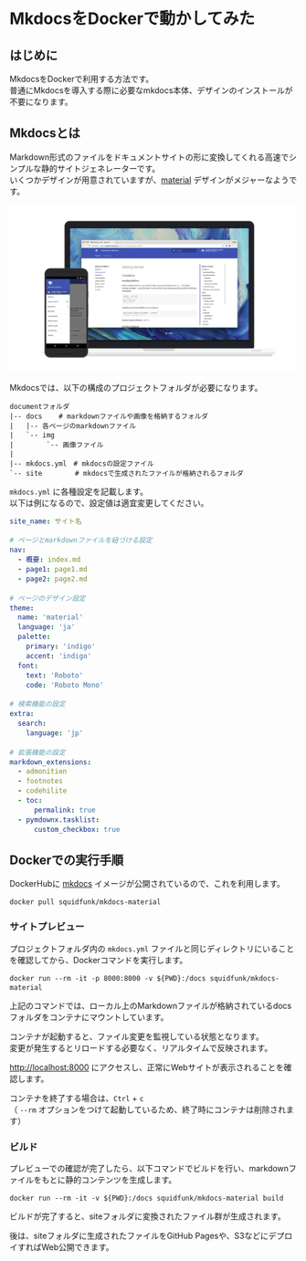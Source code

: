# MkdocsをDockerで動かしてみた
## はじめに
MkdocsをDockerで利用する方法です。  
普通にMkdocsを導入する際に必要なmkdocs本体、デザインのインストールが不要になります。

## Mkdocsとは
Markdown形式のファイルをドキュメントサイトの形に変換してくれる高速でシンプルな静的サイトジェネレーターです。  
いくつかデザインが用意されていますが、[material](https://squidfunk.github.io/mkdocs-material/) デザインがメジャーなようです。

![img1](img/img1.png)

Mkdocsでは、以下の構成のプロジェクトフォルダが必要になります。

```text
documentフォルダ
|-- docs    # markdownファイルや画像を格納するフォルダ
|   |-- 各ページのmarkdownファイル
|   `-- img
|        `-- 画像ファイル
|
|-- mkdocs.yml　# mkdocsの設定ファイル
`-- site        # mkdocsで生成されたファイルが格納されるフォルダ
```

`mkdocs.yml` に各種設定を記載します。  
以下は例になるので、設定値は適宜変更してください。

```yaml
site_name: サイト名

# ページとmarkdownファイルを紐づける設定
nav:
  - 概要: index.md
  - page1: page1.md
  - page2: page2.md

# ページのデザイン設定
theme:
  name: 'material'
  language: 'ja'
  palette:
    primary: 'indigo'
    accent: 'indigo'
  font:
    text: 'Roboto'
    code: 'Roboto Mono'

# 検索機能の設定
extra:
  search:
    language: 'jp'

# 拡張機能の設定
markdown_extensions:
  - admonition
  - footnotes
  - codehilite
  - toc:
      permalink: true
  - pymdownx.tasklist:
      custom_checkbox: true

```

## Dockerでの実行手順
DockerHubに [mkdocs](https://hub.docker.com/r/squidfunk/mkdocs-material/) イメージが公開されているので、これを利用します。

```shell
docker pull squidfunk/mkdocs-material
```

### サイトプレビュー
プロジェクトフォルダ内の `mkdocs.yml` ファイルと同じディレクトリにいることを確認してから、Dockerコマンドを実行します。

```shell
docker run --rm -it -p 8000:8000 -v ${PWD}:/docs squidfunk/mkdocs-material
```

上記のコマンドでは、ローカル上のMarkdownファイルが格納されているdocsフォルダをコンテナにマウントしています。

コンテナが起動すると、ファイル変更を監視している状態となります。  
変更が発生するとリロードする必要なく、リアルタイムで反映されます。

[http://localhost:8000](http://localhost:8000) にアクセスし、正常にWebサイトが表示されることを確認します。

コンテナを終了する場合は、`Ctrl` + `c`  
（ `--rm` オプションをつけて起動しているため、終了時にコンテナは削除されます）

### ビルド
プレビューでの確認が完了したら、以下コマンドでビルドを行い、markdownファイルをもとに静的コンテンツを生成します。

```shell
docker run --rm -it -v ${PWD}:/docs squidfunk/mkdocs-material build
```

ビルドが完了すると、siteフォルダに変換されたファイル群が生成されます。

後は、siteフォルダに生成されたファイルをGitHub Pagesや、S3などにデプロイすればWeb公開できます。